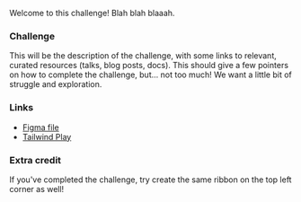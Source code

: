Welcome to this challenge! Blah blah blaaah.

### Challenge

This will be the description of the challenge, with some links to relevant, curated resources (talks, blog posts, docs).
This should give a few pointers on how to complete the challenge, but... not too much! We want a little bit of struggle and exploration.

### Links

- [Figma file](https://www.figma.com/file/GyY3xq90qabr0DXDKSDtsO/Pro-Tailwind-Workshop---Advanced-Tailwind-CSS-Gymnastics?node-id=0%3A1)
- [Tailwind Play](https://play.tailwindcss.com/0ygqcwdSPc)

### Extra credit

If you've completed the challenge, try create the same ribbon on the top left corner as well!
